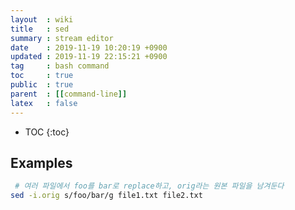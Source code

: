 ```yaml
---
layout  : wiki
title   : sed
summary : stream editor
date    : 2019-11-19 10:20:19 +0900
updated : 2019-11-19 22:15:21 +0900
tag     : bash command
toc     : true
public  : true
parent  : [[command-line]]
latex   : false
---
```

* TOC
{:toc}

## Examples

```sh
 # 여러 파일에서 foo를 bar로 replace하고, orig라는 원본 파일을 남겨둔다
sed -i.orig s/foo/bar/g file1.txt file2.txt
```
